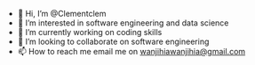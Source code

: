 - 👋 Hi, I’m @Clementclem
- 👀 I’m interested in software engineering and data science 
- 🌱 I’m currently working on coding skills 
- 💞️ I’m looking to collaborate on software engineering 
- 📫 How to reach me email me on wanjihiawanjihia@gmail.com

<!---
Clementclem/Clementclem is a ✨ special ✨ repository because its `README.md` (this file) appears on your GitHub profile.
You can click the Preview link to take a look at your changes.
--->
